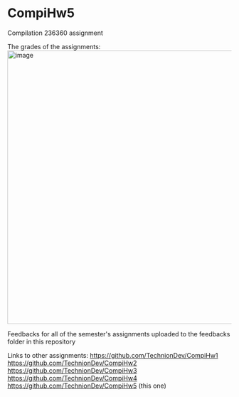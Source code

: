 # CompiHw5
Compilation 236360 assignment

The grades of the assignments:
<img width="614" alt="image" src="https://user-images.githubusercontent.com/7829415/178730944-893139b9-5cab-45c8-8b12-8597289c7fb5.png">

Feedbacks for all of the semester's assignments uploaded to the feedbacks folder in this repository

Links to other assignments:
https://github.com/TechnionDev/CompiHw1
https://github.com/TechnionDev/CompiHw2
https://github.com/TechnionDev/CompiHw3
https://github.com/TechnionDev/CompiHw4
https://github.com/TechnionDev/CompiHw5 (this one)
